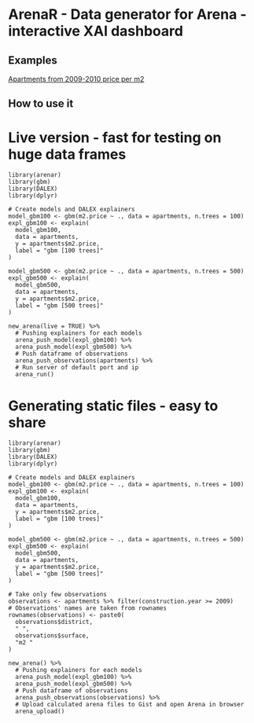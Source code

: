 # ArenaR - Data generator for Arena - interactive XAI dashboard

## Examples
[Apartments from 2009-2010 price per m2](https://piotrpiatyszek.github.io/arena/?data=https://gist.githubusercontent.com/piotrpiatyszek/67fc3d91dab87949683273037ff2b98a/raw/4684a00e103a69e654af9f14128fa312b30cb630/data.json)

## How to use it

# Live version - fast for testing on huge data frames
```
library(arenar)
library(gbm)
library(DALEX)
library(dplyr)

# Create models and DALEX explainers
model_gbm100 <- gbm(m2.price ~ ., data = apartments, n.trees = 100)
expl_gbm100 <- explain(
  model_gbm100,
  data = apartments,
  y = apartments$m2.price,
  label = "gbm [100 trees]"
)

model_gbm500 <- gbm(m2.price ~ ., data = apartments, n.trees = 500)
expl_gbm500 <- explain(
  model_gbm500,
  data = apartments,
  y = apartments$m2.price,
  label = "gbm [500 trees]"
)

new_arena(live = TRUE) %>%
  # Pushing explainers for each models
  arena_push_model(expl_gbm100) %>%
  arena_push_model(expl_gbm500) %>%
  # Push dataframe of observations
  arena_push_observations(apartments) %>%
  # Run server of default port and ip
  arena_run()
```

# Generating static files - easy to share
```
library(arenar)
library(gbm)
library(DALEX)
library(dplyr)

# Create models and DALEX explainers
model_gbm100 <- gbm(m2.price ~ ., data = apartments, n.trees = 100)
expl_gbm100 <- explain(
  model_gbm100,
  data = apartments,
  y = apartments$m2.price,
  label = "gbm [100 trees]"
)

model_gbm500 <- gbm(m2.price ~ ., data = apartments, n.trees = 500)
expl_gbm500 <- explain(
  model_gbm500,
  data = apartments,
  y = apartments$m2.price,
  label = "gbm [500 trees]"
)

# Take only few observations
observations <- apartments %>% filter(construction.year >= 2009)
# Observations' names are taken from rownames
rownames(observations) <- paste0(
  observations$district,
  " ",
  observations$surface,
  "m2 "
)

new_arena() %>%
  # Pushing explainers for each models
  arena_push_model(expl_gbm100) %>%
  arena_push_model(expl_gbm500) %>%
  # Push dataframe of observations
  arena_push_observations(observations) %>%
  # Upload calculated arena files to Gist and open Arena in browser
  arena_upload()
```
